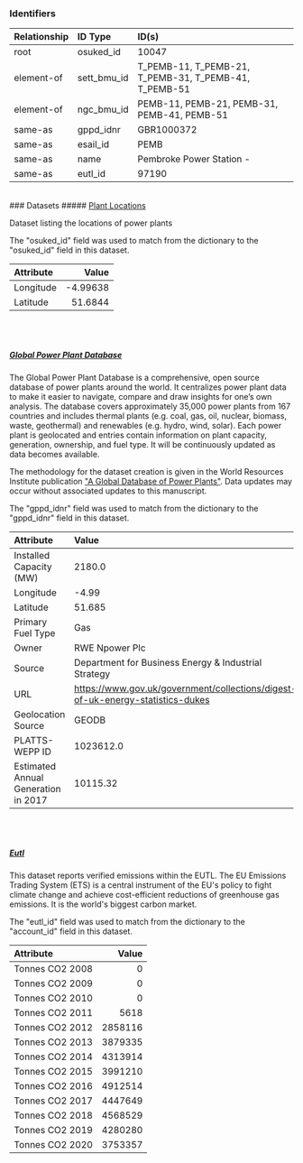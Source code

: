 ### Identifiers

| Relationship   | ID Type     | ID(s)                                                 |
|:---------------|:------------|:------------------------------------------------------|
| root           | osuked_id   | 10047                                                 |
| element-of     | sett_bmu_id | T_PEMB-11, T_PEMB-21, T_PEMB-31, T_PEMB-41, T_PEMB-51 |
| element-of     | ngc_bmu_id  | PEMB-11, PEMB-21, PEMB-31, PEMB-41, PEMB-51           |
| same-as        | gppd_idnr   | GBR1000372                                            |
| same-as        | esail_id    | PEMB                                                  |
| same-as        | name        | Pembroke Power Station -                              |
| same-as        | eutl_id     | 97190                                                 |

<br>
### Datasets
##### <a href="https://raw.githubusercontent.com/OSUKED/Dictionary-Datasets/main/datasets/plant-locations/datapackage.json">Plant Locations</a>

Dataset listing the locations of power plants

The "osuked_id" field was used to match from the dictionary to the "osuked_id" field in this dataset.

| Attribute   |    Value |
|:------------|---------:|
| Longitude   | -4.99638 |
| Latitude    | 51.6844  |

<br><br>
##### <a href="https://raw.githubusercontent.com/OSUKED/Dictionary-Datasets/main/datasets/global-power-plant-database/datapackage.json">Global Power Plant Database</a>

The Global Power Plant Database is a comprehensive, open source database of power plants around the world. It centralizes power plant data to make it easier to navigate, compare and draw insights for one’s own analysis. The database covers approximately 35,000 power plants from 167 countries and includes thermal plants (e.g. coal, gas, oil, nuclear, biomass, waste, geothermal) and renewables (e.g. hydro, wind, solar). Each power plant is geolocated and entries contain information on plant capacity, generation, ownership, and fuel type. It will be continuously updated as data becomes available. 

The methodology for the dataset creation is given in the World Resources Institute publication ["A Global Database of Power Plants"](https://www.wri.org/research/global-database-power-plants). Data updates may occur without associated updates to this manuscript.

The "gppd_idnr" field was used to match from the dictionary to the "gppd_idnr" field in this dataset.

| Attribute                           | Value                                                                          |
|:------------------------------------|:-------------------------------------------------------------------------------|
| Installed Capacity (MW)             | 2180.0                                                                         |
| Longitude                           | -4.99                                                                          |
| Latitude                            | 51.685                                                                         |
| Primary Fuel Type                   | Gas                                                                            |
| Owner                               | RWE Npower Plc                                                                 |
| Source                              | Department for Business Energy & Industrial Strategy                           |
| URL                                 | https://www.gov.uk/government/collections/digest-of-uk-energy-statistics-dukes |
| Geolocation Source                  | GEODB                                                                          |
| PLATTS-WEPP ID                      | 1023612.0                                                                      |
| Estimated Annual Generation in 2017 | 10115.32                                                                       |

<br><br>
##### <a href="https://raw.githubusercontent.com/OSUKED/Dictionary-Datasets/main/datasets/eutl/datapackage.json">Eutl</a>

This dataset reports verified emissions within the EUTL. The EU Emissions Trading System (ETS) is a central instrument of the EU's policy to fight climate change and achieve cost-efficient reductions of greenhouse gas emissions. It is the world's biggest carbon market.

The "eutl_id" field was used to match from the dictionary to the "account_id" field in this dataset.

| Attribute       |   Value |
|:----------------|--------:|
| Tonnes CO2 2008 |       0 |
| Tonnes CO2 2009 |       0 |
| Tonnes CO2 2010 |       0 |
| Tonnes CO2 2011 |    5618 |
| Tonnes CO2 2012 | 2858116 |
| Tonnes CO2 2013 | 3879335 |
| Tonnes CO2 2014 | 4313914 |
| Tonnes CO2 2015 | 3991210 |
| Tonnes CO2 2016 | 4912514 |
| Tonnes CO2 2017 | 4447649 |
| Tonnes CO2 2018 | 4568529 |
| Tonnes CO2 2019 | 4280280 |
| Tonnes CO2 2020 | 3753357 |
